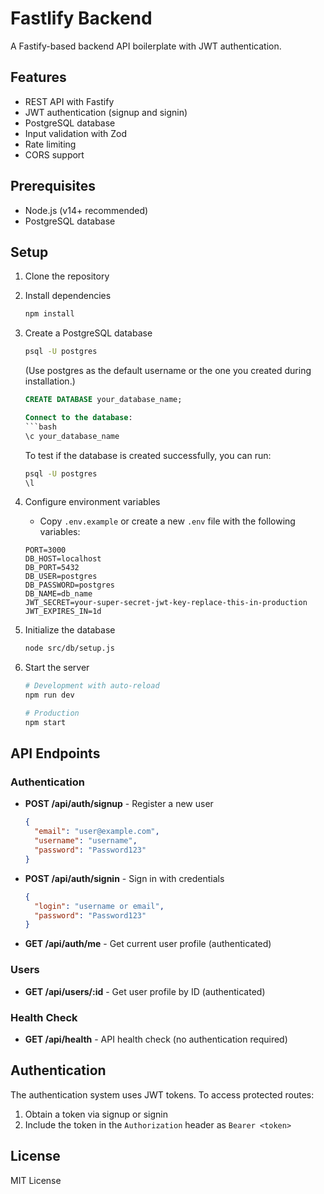 # Fastlify Backend

A Fastify-based backend API boilerplate with JWT authentication.

## Features

- REST API with Fastify
- JWT authentication (signup and signin)
- PostgreSQL database
- Input validation with Zod
- Rate limiting
- CORS support

## Prerequisites

- Node.js (v14+ recommended)
- PostgreSQL database

## Setup

1. Clone the repository

2. Install dependencies
   ```bash
   npm install
   ```

3. Create a PostgreSQL database
   ```bash
   psql -U postgres
   ```
   (Use postgres as the default username or the one you created during installation.)
   ```sql
   CREATE DATABASE your_database_name;

   Connect to the database:
   ```bash
   \c your_database_name
   ```

   To test if the database is created successfully, you can run:
   ```bash
   psql -U postgres
   \l
   ```

4. Configure environment variables
   - Copy `.env.example` or create a new `.env` file with the following variables:
   ```
   PORT=3000
   DB_HOST=localhost
   DB_PORT=5432
   DB_USER=postgres
   DB_PASSWORD=postgres
   DB_NAME=db_name
   JWT_SECRET=your-super-secret-jwt-key-replace-this-in-production
   JWT_EXPIRES_IN=1d
   ```

5. Initialize the database
   ```bash
   node src/db/setup.js
   ```

6. Start the server
   ```bash
   # Development with auto-reload
   npm run dev
   
   # Production
   npm start
   ```

## API Endpoints

### Authentication

- **POST /api/auth/signup** - Register a new user
  ```json
  {
    "email": "user@example.com",
    "username": "username",
    "password": "Password123"
  }
  ```

- **POST /api/auth/signin** - Sign in with credentials
  ```json
  {
    "login": "username or email",
    "password": "Password123"
  }
  ```

- **GET /api/auth/me** - Get current user profile (authenticated)

### Users

- **GET /api/users/:id** - Get user profile by ID (authenticated)

### Health Check

- **GET /api/health** - API health check (no authentication required)

## Authentication

The authentication system uses JWT tokens. To access protected routes:

1. Obtain a token via signup or signin
2. Include the token in the `Authorization` header as `Bearer <token>`


## License

MIT License

